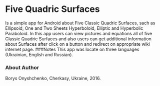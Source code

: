# Five Quadric Surfaces
Is a simple app for Android about Five Classic Quadric Surfaces, sach as Ellipsoid, One and Two Sheets Hyperboloid, Elliptic and Hyperbolic Paraboloid.
In this app users can view pictures and equations all of five Classic Quadric Surfaces and also users can get additional information about Surfaces after click on a button and redirect on appropriate wiki internet page.
###Notes
This app was locate on three languages (Ukrainian, English and Russian).
### About Author
Borys Onyshchenko, Cherkasy, Ukraine, 2016.
